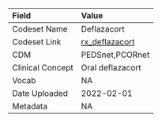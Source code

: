 |Field            |Value            |
|:----------------|:----------------|
|Codeset Name     |Deflazacort      |
|Codeset Link     |[rx_deflazacort](https://github.com/PEDSnet/Variable-Dictionary/blob/main/drug/rx_deflazacort.csv)|
|CDM              |PEDSnet,PCORnet  |
|Clinical Concept |Oral deflazacort |
|Vocab            |NA               |
|Date Uploaded    |2022-02-01       |
|Metadata         |NA               |
